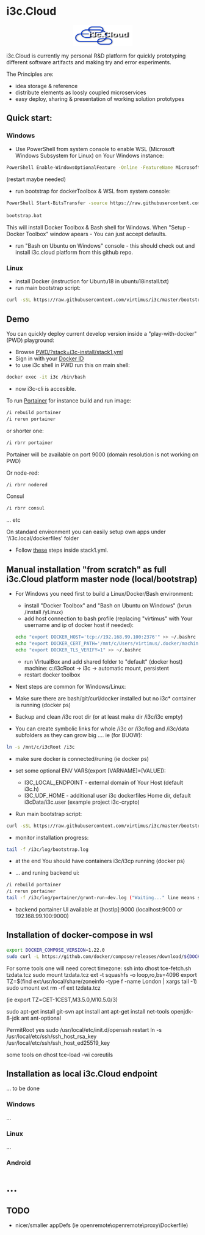# i3c.Cloud

<p align="center">
  <img title="i3c.Cloud" width="155px" height="55px" src="https://raw.githubusercontent.com/virtimus/i3c/master/assets/images/i3c-logo-black.svg?sanitize=true">
</p>

i3c.Cloud is currently my personal R&D platform for quickly prototyping different software artifacts and making try and error experiments.

The Principles are:

- idea storage & reference
- distribute elements as loosly coupled microservices
- easy deploy, sharing & presentation of working solution prototypes

## Quick start:

### Windows



- Use PowerShell from system console to enable WSL (Microsoft Windows Subsystem for Linux) on Your Windows instance:

```bash
PowerShell Enable-WindowsOptionalFeature -Online -FeatureName Microsoft-Windows-Subsystem-Linux
```
(restart maybe needed)

- run bootstrap for dockerToolbox & WSL from system console: 

```bash
PowerShell Start-BitsTransfer -source https://raw.githubusercontent.com/virtimus/i3c/master/bootstrap.bat -destination bootstrap.bat

bootstrap.bat
```
This will install Docker Toolbox & Bash shell for Windows.
When "Setup - Docker Toolbox" window apears - You can just accept defaults.

- run "Bash on Ubuntu on Windows" console - this should check out and install i3c.cloud platform from this github repo.

### Linux

- install Docker (instruction for Ubuntu18 in ubuntu18install.txt)
- run main bootstrap script:
```bash
curl -sSL https://raw.githubusercontent.com/virtimus/i3c/master/bootstrap.sh | bash
```

## Demo

You can quickly deploy current develop version inside a "play-with-docker" (PWD) playground:

- Browse [PWD/?stack=i3c-install/stack1.yml](http://play-with-docker.com/?stack=https://raw.githubusercontent.com/virtimus/i3c/master/i3c-install/stack1.yml)
- Sign in with your [Docker ID](https://docs.docker.com/docker-id)
- to use i3c shell in PWD run this on main shell:
```bash
docker exec -it i3c /bin/bash
```
- now i3c-cli is accesible.

To run [Portainer](https://github.com/portainer/portainer) for instance build and run image:

```bash
/i rebuild portainer
/i rerun portainer
```

or shorter one:
```bash
/i rbrr portainer
```
Portainer will be available on port 9000 (domain resolution is not working on PWD)

Or node-red:
```bash
/i rbrr nodered
```
Consul
```bash
/i rbrr consul
```

... etc

On standard environment you can easily setup own apps under '/i3c.local/dockerfiles' folder

- Follow [these](https://raw.githubusercontent.com/virtimus/i3c/master/i3c-install/stack1.yml) steps inside stack1.yml.


## Manual installation "from scratch" as full i3c.Cloud platform master node (local/bootstrap)
- For Windows you need first to build a Linux/Docker/Bash environment: 
    - install "Docker Toolbox" and "Bash on Ubuntu on Windows" (lxrun /install /yLinux) 
    - add host connection to bash profile (replacing "virtimus" with Your username and ip of docker host if needed):
    ```bash
    echo "export DOCKER_HOST='tcp://192.168.99.100:2376'" >> ~/.bashrc
    echo "export DOCKER_CERT_PATH='/mnt/c/Users/virtimus/.docker/machine/machines/default'" >> ~/.bashrc
    echo "export DOCKER_TLS_VERIFY=1" >> ~/.bashrc
    ```
    - run VirtualBox and add shared folder to "default" (docker host) machine: 
    c:/i3cRoot -> i3c -> automatic mount, persistent 
    - restart docker toolbox
    
- Next steps are common for Windows/Linux:    
- Make sure there are bash/git/curl/docker installed but no i3c* container is running (docker ps)
- Backup and clean /i3c root dir (or at least make dir /i3c/i3c empty)
- You can create symbolic links for whole /i3c or /i3c/log and /i3c/data subfolders as they can grow big ....
ie (for BUOW):
```bash
ln -s /mnt/c/i3cRoot /i3c
```
- make sure docker is connected/runing (ie docker ps)

- set some optional ENV VARS(export [VARNAME]=[VALUE]):

  - I3C_LOCAL_ENDPOINT - external domain of Your Host (default i3c.h)
  - I3C_UDF_HOME - additional user i3c dockerfiles Home dir, default i3cData/i3c.user (example project i3c-crypto)

- Run main bootstrap script:
```bash
curl -sSL https://raw.githubusercontent.com/virtimus/i3c/master/bootstrap.sh | bash
```
- monitor installation progress:

```bash
tail -f /i3c/log/bootstrap.log
```

- at the end You should have containers i3c/i3cp running (docker ps)

- ... and runing backend ui:
```bash
/i rebuild portainer
/i rerun portainer
tail -f /i3c/log/portainer/grunt-run-dev.log ("Waiting..." line means success)
```

- backend portainer UI available at [hostIp]:9000 (localhost:9000 or 192.168.99.100:9000)

## Installation of docker-compose in wsl

```bash
export DOCKER_COMPOSE_VERSION=1.22.0
sudo curl -L https://github.com/docker/compose/releases/download/${DOCKER_COMPOSE_VERSION}/docker-compose-`uname -s`-`uname -m` -o /usr/local/bin/docker-compose && sudo chmod +x /usr/local/bin/docker-compose
```

For some tools one will need corect timezone:
ssh into dhost
tce-fetch.sh tzdata.tcz
sudo mount tzdata.tcz ext -t squashfs -o loop,ro,bs=4096
export TZ=$(find ext/usr/local/share/zoneinfo -type f -name London | xargs tail -1)
sudo umount ext
rm -rf ext tzdata.tcz

(ie export TZ=CET-1CEST,M3.5.0,M10.5.0/3)

sudo apt-get install git-svn
apt install ant
apt-get install net-tools openjdk-8-jdk ant ant-optional

PermitRoot yes
sudo /usr/local/etc/init.d/openssh restart
ln -s /usr/local/etc/ssh/ssh_host_rsa_key /usr/local/etc/ssh/ssh_host_ed25519_key


some tools on dhost
tce-load -wi coreutils


## Installation as local i3c.Cloud endpoint
... to be done
### Windows
...
### Linux
...
### Android
...
============================

## TODO

- nicer/smaller appDefs (ie openremote\openremote\proxy\Dockerfile)
